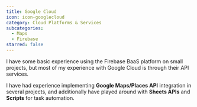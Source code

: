 ```yaml
---
title: Google Cloud
icon: icon-googlecloud
category: Cloud Platforms & Services
subcategories:
  - Maps
  - Firebase
starred: false
---
```

I have some basic experience using the Firebase BaaS platform on small projects, but most of my experience with Google Cloud is through their API services. 

I have had experience implementing **Google Maps/Places API** integration in several projects, and additionally have played around with **Sheets APIs** and **Scripts** for task automation.
